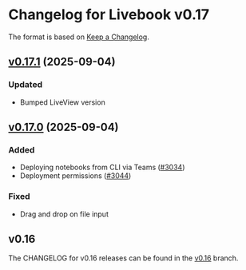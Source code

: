 # Changelog for Livebook v0.17

The format is based on [Keep a Changelog](https://keepachangelog.com/en/1.0.0/).

## [v0.17.1](https://github.com/livebook-dev/livebook/tree/v0.17.1) (2025-09-04)

### Updated

* Bumped LiveView version

## [v0.17.0](https://github.com/livebook-dev/livebook/tree/v0.17.0) (2025-09-04)

### Added

* Deploying notebooks from CLI via Teams ([#3034](https://github.com/livebook-dev/livebook/pull/3034))
* Deployment permissions ([#3044](https://github.com/livebook-dev/livebook/pull/3044))

### Fixed

* Drag and drop on file input

## v0.16

The CHANGELOG for v0.16 releases can be found in the [v0.16](https://github.com/livebook-dev/livebook/tree/v0.16/CHANGELOG.md) branch.
